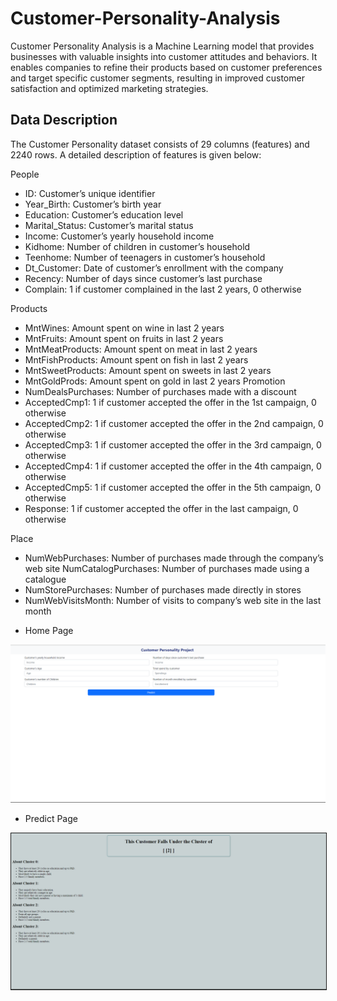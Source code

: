 # Customer-Personality-Analysis
Customer Personality Analysis is a Machine Learning model that provides businesses with valuable insights into customer attitudes and behaviors. It enables companies to refine their products based on customer preferences and target specific customer segments, resulting in improved customer satisfaction and optimized marketing strategies.

## Data Description 
The Customer Personality dataset consists of 29 columns (features) and 2240 rows. A detailed description of features is given below:

People 
-	ID: Customer’s unique identifier 
- Year_Birth: Customer’s birth year
-	Education: Customer’s education level 
-	Marital_Status: Customer’s marital status
-	Income: Customer’s yearly household income 
-	Kidhome: Number of children in customer’s household 
-	Teenhome: Number of teenagers in customer’s household 
-	Dt_Customer: Date of customer’s enrollment with the company 
-	Recency: Number of days since customer’s last purchase 
-	Complain: 1 if customer complained in the last 2 years, 0 otherwise 

Products 
-	MntWines: Amount spent on wine in last 2 years 
-	MntFruits: Amount spent on fruits in last 2 years 
-	MntMeatProducts: Amount spent on meat in last 2 years 
-	MntFishProducts: Amount spent on fish in last 2 years 
-	MntSweetProducts: Amount spent on sweets in last 2 years 
-	MntGoldProds: Amount spent on gold in last 2 years Promotion 
-	NumDealsPurchases: Number of purchases made with a discount 
-	AcceptedCmp1: 1 if customer accepted the offer in the 1st campaign, 0 otherwise
-	AcceptedCmp2: 1 if customer accepted the offer in the 2nd campaign, 0 otherwise 
-	AcceptedCmp3: 1 if customer accepted the offer in the 3rd campaign, 0 otherwise 
-	AcceptedCmp4: 1 if customer accepted the offer in the 4th campaign, 0 otherwise 
-	AcceptedCmp5: 1 if customer accepted the offer in the 5th campaign, 0 otherwise 
-	Response: 1 if customer accepted the offer in the last campaign, 0 otherwise 

Place 
-	NumWebPurchases: Number of purchases made through the company’s web site NumCatalogPurchases: Number of purchases made using a catalogue 
-	NumStorePurchases: Number of purchases made directly in stores 
-	NumWebVisitsMonth: Number of visits to company’s web site in the last month

* Home Page 
<p align="center">
  <img src="Image/Screenshot 2023-06-09 083517.png" width='600px'>
</p>

* Predict Page
<p align="center">
  <img src="Image/Screenshot 2023-06-09 083720.png" width='600px' border = "1px">
</p>
